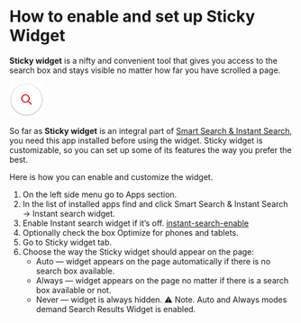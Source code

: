 # How to enable and set up Sticky Widget

**Sticky widget** is a nifty and convenient tool that gives you access to the search box and stays visible no matter how far you have scrolled a page.

![sticky-widget](https://github.com/ded-ared/shopify/blob/main/images/search-widget.png "Sticky Widget")

So far as **Sticky widget** is an integral part of [Smart Search & Instant Search](https://apps.shopify.com/searchanise), you need this app installed before using the widget.
Sticky widget is customizable, so you can set up some of its features the way you prefer the best.

Here is how you can enable and customize the widget.

1.	On the left side menu go to Apps section.
2.	In the list of installed apps find and click Smart Search & Instant Search → Instant search widget.
3.	Enable Instant search widget if it’s off.
  [instant-search-enable](https://github.com/ded-ared/shopify/blob/main/images/instant-search-widget.png "instant-search-widget")
4.	Optionally check the box Optimize for phones and tablets.
5.	Go to Sticky widget tab.
6.	Choose the way the Sticky widget should appear on the page:
    *	Auto — widget appears on the page automatically if there is no search box available.
    *	Always — widget appears on the page no matter if there is a search box available or not.
    *	Never — widget is always hidden.
    ⚠ Note. Auto and Always modes demand Search Results Widget is enabled.
